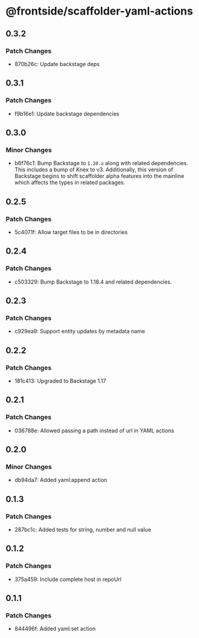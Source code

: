 # @frontside/scaffolder-yaml-actions

## 0.3.2

### Patch Changes

- 870b26c: Update backstage deps

## 0.3.1

### Patch Changes

- f9b16e1: Update backstage dependencies

## 0.3.0

### Minor Changes

- b6f76c1: Bump Backstage to `1.20.x` along with related dependencies. This includes a bump of Knex to v3. Additionally, this version of Backstage begins to shift scaffolder alpha features into the mainline which affects the types in related packages.

## 0.2.5

### Patch Changes

- 5c4071f: Allow target files to be in directories

## 0.2.4

### Patch Changes

- c503329: Bump Backstage to 1.18.4 and related dependencies.

## 0.2.3

### Patch Changes

- c929ea9: Support entity updates by metadata name

## 0.2.2

### Patch Changes

- 181c413: Upgraded to Backstage 1.17

## 0.2.1

### Patch Changes

- 036788e: Allowed passing a path instead of url in YAML actions

## 0.2.0

### Minor Changes

- db94da7: Added yaml:append action

## 0.1.3

### Patch Changes

- 287bc1c: Added tests for string, number and null value

## 0.1.2

### Patch Changes

- 375a459: Include complete host in repoUrl

## 0.1.1

### Patch Changes

- 844496f: Added yaml:set action
